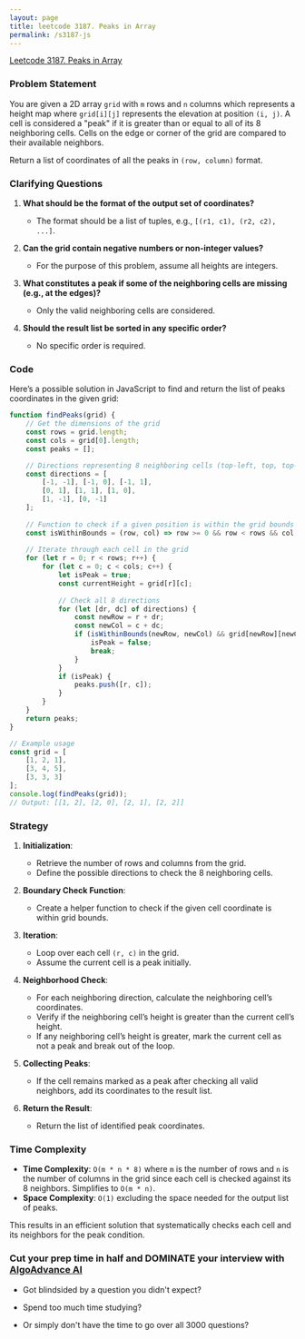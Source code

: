```yaml
---
layout: page
title: leetcode 3187. Peaks in Array
permalink: /s3187-js
---
```

[Leetcode 3187. Peaks in Array](https://algoadvance.github.io/algoadvance/l3187)
### Problem Statement

You are given a 2D array `grid` with `m` rows and `n` columns which represents a height map where `grid[i][j]` represents the elevation at position `(i, j)`. A cell is considered a "peak" if it is greater than or equal to all of its 8 neighboring cells. Cells on the edge or corner of the grid are compared to their available neighbors.

Return a list of coordinates of all the peaks in `(row, column)` format.

### Clarifying Questions

1. **What should be the format of the output set of coordinates?**
   - The format should be a list of tuples, e.g., `[(r1, c1), (r2, c2), ...]`.

2. **Can the grid contain negative numbers or non-integer values?**
   - For the purpose of this problem, assume all heights are integers. 

3. **What constitutes a peak if some of the neighboring cells are missing (e.g., at the edges)?**
   - Only the valid neighboring cells are considered. 

4. **Should the result list be sorted in any specific order?**
   - No specific order is required.

### Code

Here’s a possible solution in JavaScript to find and return the list of peaks coordinates in the given grid:

```javascript
function findPeaks(grid) {
    // Get the dimensions of the grid
    const rows = grid.length;
    const cols = grid[0].length;
    const peaks = [];

    // Directions representing 8 neighboring cells (top-left, top, top-right, right, bottom-right, bottom, bottom-left, left)
    const directions = [
        [-1, -1], [-1, 0], [-1, 1], 
        [0, 1], [1, 1], [1, 0], 
        [1, -1], [0, -1]
    ];
    
    // Function to check if a given position is within the grid bounds
    const isWithinBounds = (row, col) => row >= 0 && row < rows && col >= 0 && col < cols;
    
    // Iterate through each cell in the grid
    for (let r = 0; r < rows; r++) {
        for (let c = 0; c < cols; c++) {
            let isPeak = true;
            const currentHeight = grid[r][c];
            
            // Check all 8 directions
            for (let [dr, dc] of directions) {
                const newRow = r + dr;
                const newCol = c + dc;
                if (isWithinBounds(newRow, newCol) && grid[newRow][newCol] > currentHeight) {
                    isPeak = false;
                    break;
                }
            }
            if (isPeak) {
                peaks.push([r, c]);
            }
        }
    }
    return peaks;
}

// Example usage
const grid = [
    [1, 2, 1],
    [3, 4, 5],
    [3, 3, 3]
];
console.log(findPeaks(grid));
// Output: [[1, 2], [2, 0], [2, 1], [2, 2]]
```

### Strategy

1. **Initialization**:
   - Retrieve the number of rows and columns from the grid.
   - Define the possible directions to check the 8 neighboring cells.
   
2. **Boundary Check Function**:
   - Create a helper function to check if the given cell coordinate is within grid bounds.
   
3. **Iteration**:
   - Loop over each cell `(r, c)` in the grid.
   - Assume the current cell is a peak initially.
   
4. **Neighborhood Check**:
   - For each neighboring direction, calculate the neighboring cell’s coordinates.
   - Verify if the neighboring cell’s height is greater than the current cell’s height.
   - If any neighboring cell’s height is greater, mark the current cell as not a peak and break out of the loop.
   
5. **Collecting Peaks**:
   - If the cell remains marked as a peak after checking all valid neighbors, add its coordinates to the result list.
   
6. **Return the Result**:
   - Return the list of identified peak coordinates.

### Time Complexity

- **Time Complexity**: `O(m * n * 8)` where `m` is the number of rows and `n` is the number of columns in the grid since each cell is checked against its 8 neighbors. Simplifies to `O(m * n)`.
- **Space Complexity**: `O(1)` excluding the space needed for the output list of peaks.

This results in an efficient solution that systematically checks each cell and its neighbors for the peak condition.


### Cut your prep time in half and DOMINATE your interview with [AlgoAdvance AI](https://algoAdvance.com)

- Got blindsided by a question you didn't expect?

- Spend too much time studying?

- Or simply don't have the time to go over all 3000 questions?

